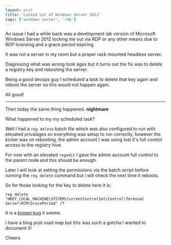 ```yaml
---
layout: post
title: 'Locked out of Windows Server 2012'
tags: ['windows server', 'rdp']
---
```

An issue I had a while back was a development lab version of Microsoft Windows Server 2012 locking me out via RDP or any other means due to RDP licensing and a grace period expiring. 

It was not a server in my room but a proper rack mounted headless server. 

Diagnosing what was wrong took ages but it turns out the fix was to delete a registry key and rebooting the server. 

Being a good devops guy I scheduled a task to delete that key again and reboot the server so this would not happen again. 

All good! 

---

Then today the same thing happened. **nightmare** 

What happened to my my scheduled task? 

Well I had a `reg delete` batch file which was also configured to run with elevated privalages so everything was setup to run correctly, however the kicker was on rebooting, the admin account I was using lost it's full control access to the registry hive. 

For now with an elevated `regedit` I gave the admin account full control to the parent node and this should be enough. 

Later I will look at setting the permissions via the batch script before running the `reg delete` command but i will check the next time it reboots. 

So for those looking for the key to delete here it is: 

```
reg delete "HKEY_LOCAL_MACHINE\SYSTEM\CurrentControlSet\Control\Terminal Server\RCM\GracePeriod" /f
```

It is a [known bug](https://support.software.dell.com/vworkspace/kb/113932) it seems. 

I have a blog post road map but this was such a gotcha I wanted to document it!

Cheers
